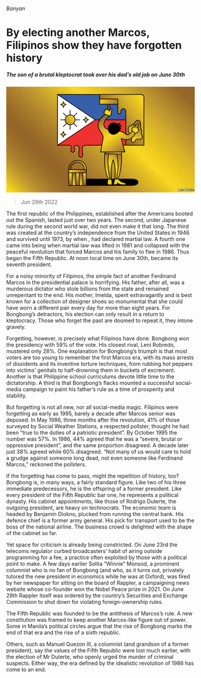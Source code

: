 ###### Banyan

# By electing another Marcos, Filipinos show they have forgotten history 

##### The son of a brutal kleptocrat took over his dad’s old job on June 30th 

![image](images/20220702_ASD000.jpg) 

> Jun 29th 2022 

The first republic of the Philippines, established after the Americans booted out the Spanish, lasted just over two years. The second, under Japanese rule during the second world war, did not even make it that long. The third was created at the country’s independence from the United States in 1946 and survived until 1973, by when , had declared martial law. A fourth one came into being when martial law was lifted in 1981 and collapsed with the peaceful revolution that forced Marcos and his family to flee in 1986. Thus began the Fifth Republic. At noon local time on June 30th,  became its seventh president.

For a noisy minority of Filipinos, the simple fact of another Ferdinand Marcos in the presidential palace is horrifying. His father, after all, was a murderous dictator who stole billions from the state and remained unrepentant to the end. His mother, Imelda, spent extravagantly and is best known for a collection of designer shoes so monumental that she could have worn a different pair every day for more than eight years. For Bongbong’s detractors, his election can only result in a return to kleptocracy. Those who forget the past are doomed to repeat it, they intone gravely.

Forgetting, however, is precisely what Filipinos have done. Bongbong won the presidency with 59% of the vote. His closest rival, Leni Robredo, mustered only 28%. One explanation for Bongbong’s triumph is that most voters are too young to remember the first Marcos era, with its mass arrests of dissidents and its inventive torture techniques, from rubbing hot peppers into victims’ genitals to half-drowning them in buckets of excrement. Another is that Philippine school curriculums devote little time to the dictatorship. A third is that Bongbong’s flacks mounted a successful social-media campaign to paint his father’s rule as a time of prosperity and stability. 

But forgetting is not all new, nor all social-media magic. Filipinos were forgetting as early as 1995, barely a decade after Marcos senior was deposed. In May 1986, three months after the revolution, 41% of those surveyed by Social Weather Stations, a respected pollster, thought he had been “true to the duties of a patriotic president”. By October 1995 the number was 57%. In 1986, 44% agreed that he was a “severe, brutal or oppressive president”, and the same proportion disagreed. A decade later just 38% agreed while 60% disagreed. “Not many of us would care to hold a grudge against someone long dead, not even someone like Ferdinand Marcos,” reckoned the pollsters. 

If the forgetting has come to pass, might the repetition of history, too? Bongbong is, in many ways, a fairly standard figure. Like two of his three immediate predecessors, he is the offspring of a former president. Like every president of the Fifth Republic bar one, he represents a political dynasty. His cabinet appointments, like those of Rodrigo Duterte, the outgoing president, are heavy on technocrats. The economic team is headed by Benjamin Diokno, plucked from running the central bank. His defence chief is a former army general. His pick for transport used to be the boss of the national airline. The business crowd is delighted with the shape of the cabinet so far. 

Yet space for criticism is already being constricted. On June 23rd the telecoms regulator curbed broadcasters’ habit of airing outside programming for a fee, a practice often exploited by those with a political point to make. A few days earlier Solita “Winnie” Monsod, a prominent columnist who is no fan of Bongbong (and who, as it turns out, privately tutored the new president in economics while he was at Oxford), was fired by her newspaper for sitting on the board of Rappler, a campaigning news website whose co-founder won the Nobel Peace prize in 2021. On June 29th Rappler itself was ordered by the country’s Securities and Exchange Commission to shut down for violating foreign-ownership rules. 

The Fifth Republic was founded to be the antithesis of Marcos’s rule. A new constitution was framed to keep another Marcos-like figure out of power. Some in Manila’s political circles argue that the rise of Bongbong marks the end of that era and the rise of a sixth republic. 

Others, such as Manuel Quezon III, a columnist (and grandson of a former president), say the values of the Fifth Republic were lost much earlier, with the election of Mr Duterte, who openly urged the murder of criminal suspects. Either way, the era defined by the idealistic revolution of 1986 has come to an end. 





